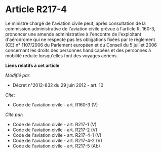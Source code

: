 # Article R217-4

Le ministre chargé de l'aviation civile peut, après consultation de la commission administrative de l'aviation civile prévue
à l'article R. 160-3, prononcer une amende administrative à l'encontre de l'exploitant d'aérodrome qui ne respecte pas les
obligations fixées par le règlement (CE) n° 1107/2006 du Parlement européen et du Conseil du 5 juillet 2006 concernant les
droits des personnes handicapées et des personnes à mobilité réduite lorsqu'elles font des voyages aériens.

**Liens relatifs à cet article**

_Modifié par_:

  - Décret n°2012-832 du 29 juin 2012 - art. 10

_Cite_:

  - Code de l'aviation civile - art. R160-3 (V)

_Cité par_:

  - Code de l'aviation civile - art. R217-1 (V)
  - Code de l'aviation civile - art. R217-2 (V)
  - Code de l'aviation civile - art. R217-4-1 (V)
  - Code de l'aviation civile - art. R217-4-2 (V)
  - Code de l'aviation civile - art. R217-5 (Ab)
